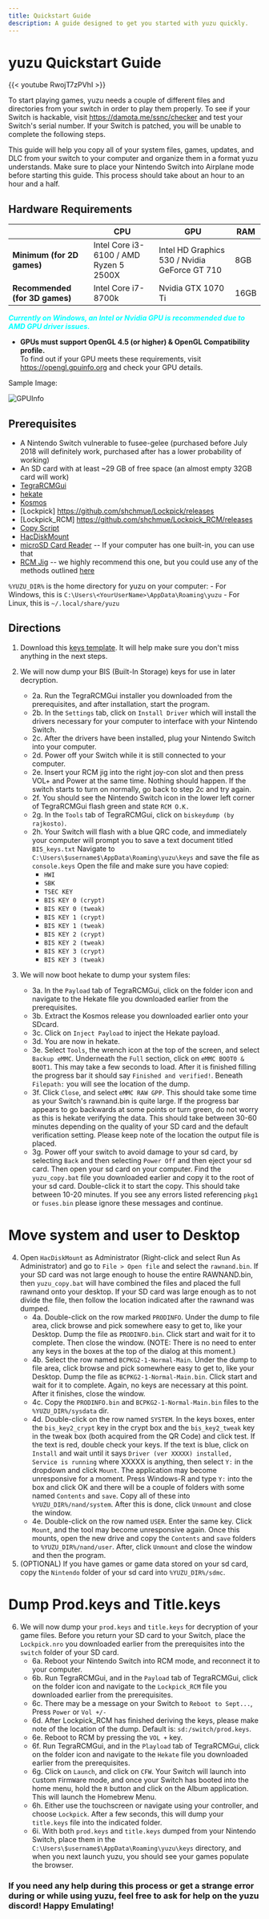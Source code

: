 ```yaml
---
title: Quickstart Guide
description: A guide designed to get you started with yuzu quickly.
---
```


# yuzu Quickstart Guide

{{< youtube RwojT7zPVhI >}}
&nbsp;

To start playing games, yuzu needs a couple of different files and directories from your switch in order to play them properly. To see if your Switch is hackable, visit https://damota.me/ssnc/checker and test your Switch's serial number. If your Switch is patched, you will be unable to complete the following steps.

This guide will help you copy all of your system files, games, updates, and DLC from your switch to your computer and organize them in a format yuzu understands. Make sure to place your Nintendo Switch into Airplane mode before starting this guide. This process should take about an hour to an hour and a half.

## Hardware Requirements
|   	|  CPU 	|   GPU	|   RAM	|
|-----	|---	|---	|---	|
|**Minimum (for 2D games)**|Intel Core i3-6100 / AMD Ryzen 5 2500X|Intel HD Graphics 530 / Nvidia GeForce GT 710|8GB|
|**Recommended (for 3D games)**|Intel Core i7-8700k|Nvidia GTX 1070 Ti|16GB|

<p style="color:cyan"><b><i>Currently on Windows, an Intel or Nvidia GPU is recommended due to AMD GPU driver issues.</b></i><p>

- **GPUs must support OpenGL 4.5 (or higher) & OpenGL Compatibility profile.**<br>
To find out if your GPU meets these requirements, visit https://opengl.gpuinfo.org and check your GPU details.<br>

Sample Image:

![GPUInfo](./gpu_info.png)

## Prerequisites
- A Nintendo Switch vulnerable to fusee-gelee (purchased before July 2018 will definitely work, purchased after has a lower probability of working)
- An SD card with at least ~29 GB of free space (an almost empty 32GB card will work)
- [TegraRCMGui](https://github.com/eliboa/TegraRcmGUI/releases)
- [hekate](https://github.com/CTCaer/hekate/releases/)
- [Kosmos](https://github.com/AtlasNX/Kosmos/releases/)
- [Lockpick] https://github.com/shchmue/Lockpick/releases
- [Lockpick_RCM] https://github.com/shchmue/Lockpick_RCM/releases
- [Copy Script](https://yuzu-emu.org/help/quickstart/yuzu_copy.bat)
- [HacDiskMount](https://files.sshnuke.net/HacDiskMount1055.zip)
- [microSD Card Reader](https://www.amazon.com/Anker-Portable-Reader-RS-MMC-Micro/dp/B006T9B6R2/ref=sr_1_4?s=pc&ie=UTF8&qid=1538875513&sr=1-4&keywords=micro+sd+card+reader) -- If your computer has one built-in, you can use that
- [RCM Jig](https://www.amazon.com/gp/product/B07FP3PC4R/ref=oh_aui_detailpage_o03_s00?ie=UTF8&psc=1) -- we highly recommend this one, but you could use any of the methods outlined [here](https://xghostboyx.github.io/RCM-Guide/)

`%YUZU_DIR%` is the home directory for yuzu on your computer:
    - For Windows, this is `C:\Users\<YourUserName>\AppData\Roaming\yuzu`
    - For Linux, this is `~/.local/share/yuzu`

## Directions
1. Download this [keys template](https://yuzu-emu.org/help/quickstart/console.keys). It will help make sure you don't miss anything in the next steps.
2. We will now dump your BIS (Built-In Storage) keys for use in later decryption.
    - 2a. Run the TegraRCMGui installer you downloaded from the prerequisites, and after installation, start the program. 
    - 2b. In the `Settings` tab, click on `Install Driver` which will install the drivers necessary for your computer to interface with your Nintendo Switch. 
    - 2c. After the drivers have been installed, plug your Nintendo Switch into your computer.
    - 2d. Power off your Switch while it is still connected to your computer.
    - 2e. Insert your RCM jig into the right joy-con slot and then press VOL+ and Power at the same time. Nothing should happen. If the switch starts to turn on normally, go back to step 2c and try again.
    - 2f. You should see the Nintendo Switch icon in the lower left corner of TegraRCMGui flash green and state `RCM O.K.`
    - 2g. In the `Tools` tab of TegraRCMGui, click on `biskeydump (by rajkosto)`.
    - 2h. Your Switch will flash with a blue QRC code, and immediately your computer will prompt you to save a text document titled `BIS_keys.txt` Navigate to `C:\Users\$username$\AppData\Roaming\yuzu\keys` and save the file as `console.keys` Open the file and make sure you have copied:
        - `HWI`
        - `SBK`
        - `TSEC KEY`
        - `BIS KEY 0 (crypt)`
        - `BIS KEY 0 (tweak)`
        - `BIS KEY 1 (crypt)`
        - `BIS KEY 1 (tweak)`
        - `BIS KEY 2 (crypt)`
        - `BIS KEY 2 (tweak)`
        - `BIS KEY 3 (crypt)`
        - `BIS KEY 3 (tweak)`
        
3. We will now boot hekate to dump your system files:
    - 3a. In the `Payload` tab of TegraRCMGui, click on the folder icon and navigate to the Hekate file you downloaded earlier from the prerequisites.
    - 3b. Extract the Kosmos release you downloaded earlier onto your SDcard.
    - 3c. Click on `Inject Payload` to inject the Hekate payload. 
    - 3d. You are now in hekate.
    - 3e. Select `Tools`, the wrench icon at the top of the screen, and select `Backup eMMC`. Underneath the `Full` section, click on `eMMC BOOT0 & BOOT1`. This may take a few seconds to load. After it is finished filling the progress bar it should say `Finished and verified!`. Beneath `Filepath:` you will see the location of the dump. 
    - 3f. Click `Close`, and select `eMMC RAW GPP`. This should take some time as your Switch's rawnand.bin is quite large. If the progress bar appears to go backwards at some points or turn green, do not worry as this is hekate verifying the data. This should take between 30-60 minutes depending on the quality of your SD card and the default verification setting. Please keep note of the location the output file is placed.
    - 3g. Power off your switch to avoid damage to your sd card, by selecting `Back` and then selecting `Power Off` and then eject your sd card. Then open your sd card on your computer. Find the `yuzu_copy.bat` file you downloaded earlier and copy it to the root of your sd card. Double-click it to start the copy. This should take between 10-20 minutes. If you see any errors listed referencing `pkg1` or `fuses.bin` please ignore these messages and continue.

# Move system and user to Desktop
4. Open `HacDiskMount` as Administrator (Right-click and select Run As Administrator) and go to `File > Open file` and select the `rawnand.bin`. If your SD card was not large enough to house the entire RAWNAND.bin, then `yuzu_copy.bat` will have combined the files and placed the full rawnand onto your desktop. If your SD card was large enough as to not divide the file, then follow the location indicated after the rawnand was dumped.
    - 4a. Double-click on the row marked `PRODINFO`. Under the dump to file area, click browse and pick somewhere easy to get to, like your Desktop. Dump the file as `PRODINFO.bin`. Click start and wait for it to complete. Then close the window. (NOTE: There is no need to enter any keys in the boxes at the top of the dialog at this moment.)
    - 4b. Select the row named `BCPKG2-1-Normal-Main`. Under the dump to file area, click browse and pick somewhere easy to get to, like your Desktop. Dump the file as `BCPKG2-1-Normal-Main.bin`. Click start and wait for it to complete. Again, no keys are necessary at this point. After it finishes, close the window.
    - 4c. Copy the `PRODINFO.bin` and `BCPKG2-1-Normal-Main.bin` files to the `%YUZU_DIR%/sysdata` dir.
    - 4d. Double-click on the row named `SYSTEM`. In the keys boxes, enter the `bis_key2_crypt` key in the crypt box and the `bis_key2_tweak` key in the tweak box (both acquired from the QR Code) and click test. If the text is red, double check your keys. If the text is blue, click on `Install` and wait until it says `Driver (ver XXXXX) installed, Service is running` where XXXXX is anything, then select `Y:` in the dropdown and click `Mount`. The application may become unresponsive for a moment. Press Windows-R and type `Y:` into the box and click OK and there will be a couple of folders with some named `Contents` and `save`. Copy all of these into `%YUZU_DIR%/nand/system`. After this is done, click `Unmount` and close the window.
    - 4e. Double-click on the row named `USER`. Enter the same key. Click `Mount`, and the tool may become unresponsive again. Once this mounts, open the new drive and copy the `Contents` and `save` folders to `%YUZU_DIR%/nand/user`. After, click `Unmount` and close the window and then the program.
5. (OPTIONAL) If you have games or game data stored on your sd card, copy the `Nintendo` folder of your sd card into `%YUZU_DIR%/sdmc`.

# Dump Prod.keys and Title.keys
6. We will now dump your `prod.keys` and `title.keys` for decryption of your game files. Before you return your SD card to your Switch, place the `Lockpick.nro` you downloaded earlier from the prerequisites into the `switch` folder of your SD card.
    - 6a. Reboot your Nintendo Switch into RCM mode, and reconnect it to your computer.
    - 6b. Run TegraRCMGui, and in the `Payload` tab of TegraRCMGui, click on the folder icon and navigate to the `Lockpick_RCM` file you downloaded earlier from the prerequisites.
    - 6c. There may be a message on your Switch to `Reboot to Sept...`, Press `Power` or `Vol +/-`
    - 6d. After Lockpick_RCM has finished deriving the keys, please make note of the location of the dump. Default is: `sd:/switch/prod.keys`.
    - 6e. Reboot to RCM by pressing the `VOL +` key. 
    - 6f. Run TegraRCMGui, and in the `Playload` tab of TegraRCMGui, click on the folder icon and navigate to the `Hekate` file you downloaded earlier from the prerequisites. 
    - 6g. Click on `Launch`, and click on `CFW`. Your Switch will launch into `C`ustom `F`irm`W`are mode, and once your Switch has booted into the home menu, hold the `R` button and click on the Album application. This will launch the Homebrew Menu.
    - 6h. Either use the touchscreen or navigate using your controller, and choose `Lockpick`. After a few seconds, this will dump your `title.keys` file into the indicated folder.
    - 6i. With both `prod.keys` and `title.keys` dumped from your Nintendo Switch, place them in the `C:\Users\$username$\AppData\Roaming\yuzu\keys` directory, and when you next launch yuzu, you should see your games populate the browser. 

### If you need any help during this process or get a strange error during or while using yuzu, feel free to ask for help on the yuzu discord! Happy Emulating!

